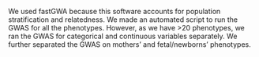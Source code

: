 We used fastGWA because this software accounts for population stratification and relatedness. We made an automated script to run the GWAS for all the phenotypes. However, as we have >20 phenotypes, we ran the GWAS for categorical and continuous variables separately. We further separated the GWAS on mothers’ and fetal/newborns’ phenotypes.

